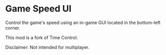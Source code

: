 # Game Speed UI

Control the game's speed using an in-game GUI located in the bottom-left
corner.

This mod is a fork of Time Control.

Disclaimer: Not intended for multiplayer.
